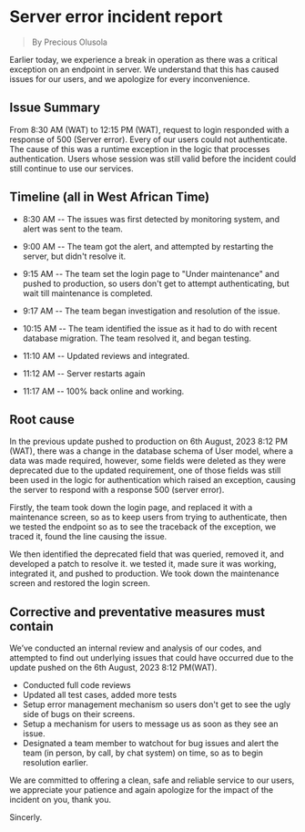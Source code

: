 # Server error incident report

>By Precious Olusola

Earlier today, we experience a break in operation as there was a critical exception on an endpoint in server. We understand that this has caused issues for our users, and we apologize for every inconvenience.

## Issue Summary

From 8:30 AM (WAT) to 12:15 PM (WAT), request to login responded with a response of 500 (Server error). Every of our users could not authenticate. The cause of this was a runtime exception in the logic that processes authentication. Users whose session was still valid before the incident could still continue to use our services.

## Timeline (all in West African Time)

- 8:30 AM -- The issues was first detected by monitoring system, and alert was sent to the team.

- 9:00 AM -- The team got the alert, and attempted by restarting the server, but didn't resolve it.

- 9:15 AM -- The team set the login page to "Under maintenance" and pushed to production, so users don't get to attempt authenticating, but wait till maintenance is completed.

- 9:17 AM -- The team began investigation and resolution of the issue.

- 10:15 AM -- The team identified the issue as it had to do with recent database migration. The team resolved it, and began testing.

- 11:10 AM -- Updated reviews and integrated.

- 11:12 AM -- Server restarts again

- 11:17 AM -- 100% back online and working.

## Root cause

In the previous update pushed to production on 6th August, 2023 8:12 PM (WAT), there was a change in the database schema of User model, where a data was made required, however, some fields were deleted as they were deprecated due to the updated requirement, one of those fields was still been used in the logic for authentication which raised an exception, causing the server to respond with a response 500 (server error).

Firstly, the team took down the login page, and replaced it with a maintenance screen, so as to keep users from trying to authenticate, then we tested the endpoint so as to see the traceback of the exception, we traced it, found the line causing the issue.

We then identified the deprecated field that was queried, removed it, and developed a patch to resolve it. we tested it, made sure it was working, integrated it, and pushed to production. We took down the maintenance screen and restored the login screen.

## Corrective and preventative measures must contain

We’ve conducted an internal review and analysis of our codes, and attempted to find out underlying issues that could have occurred due to the update pushed on the 6th August, 2023 8:12 PM(WAT).

- Conducted full code reviews
- Updated all test cases, added more tests
- Setup error management mechanism so users don't get to see the ugly side of bugs on their screens.
- Setup a mechanism for users to message us as soon as they see an issue.
- Designated a team member to watchout for bug issues and alert the team (in person, by call, by chat system) on time, so as to begin resolution earlier.

We are committed to offering a clean, safe and reliable service to our users, we appreciate your patience and again apologize for the impact of the incident on you, thank you.

Sincerly.
